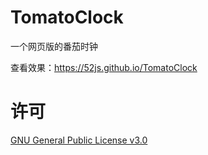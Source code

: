 # TomatoClock
一个网页版的番茄时钟

查看效果：https://52js.github.io/TomatoClock

# 许可

[GNU General Public License v3.0](https://github.com/52js/TomatoClock/blob/d6b39f12104369ff7c169920ea249bf61b389bc4/LICENSE)
